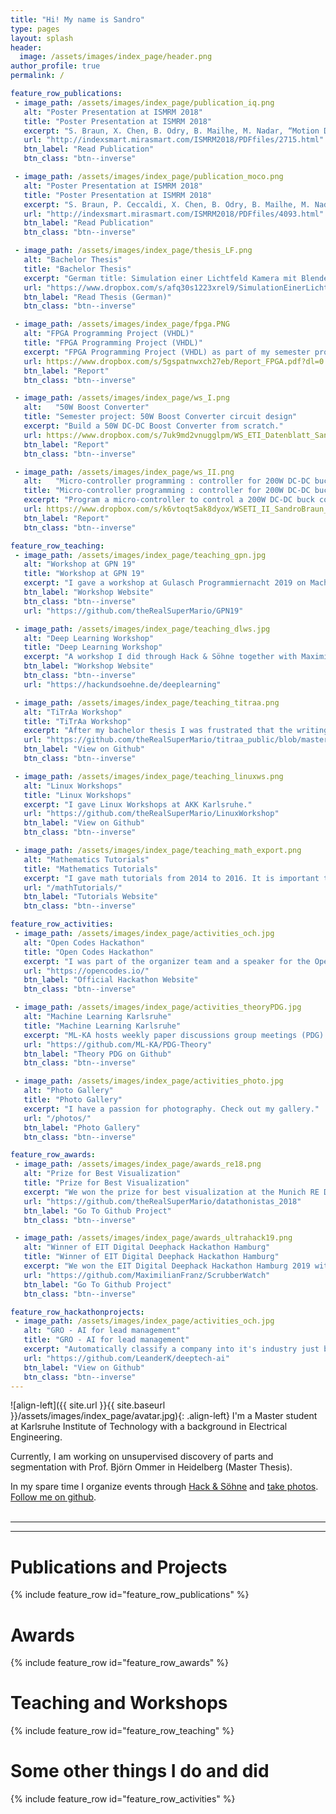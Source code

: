 ```yaml
---
title: "Hi! My name is Sandro"
type: pages
layout: splash
header:
  image: /assets/images/index_page/header.png
author_profile: true
permalink: /

feature_row_publications:
 - image_path: /assets/images/index_page/publication_iq.png
   alt: "Poster Presentation at ISMRM 2018"
   title: "Poster Presentation at ISMRM 2018"
   excerpt: "S. Braun, X. Chen, B. Odry, B. Mailhe, M. Nadar, “Motion Detection and Quality Assessment of MR images with Deep Convolutional DenseNets”, Proc. Intl. Soc. Mag. Reson. Med. 26:2715 (2018), Paris"
   url: "http://indexsmart.mirasmart.com/ISMRM2018/PDFfiles/2715.html"
   btn_label: "Read Publication"
   btn_class: "btn--inverse"

 - image_path: /assets/images/index_page/publication_moco.png
   alt: "Poster Presentation at ISMRM 2018"
   title: "Poster Presentation at ISMRM 2018"
   excerpt: "S. Braun, P. Ceccaldi, X. Chen, B. Odry, B. Mailhe, M. Nadar, “Wasserstein GAN for Motion Artifact Reduction of MR images”, Proc. Intl. Soc. Mag. Reson. Med. 26:4093 (2018), Paris"
   url: "http://indexsmart.mirasmart.com/ISMRM2018/PDFfiles/4093.html"
   btn_label: "Read Publication"
   btn_class: "btn--inverse"     

 - image_path: /assets/images/index_page/thesis_LF.png
   alt: "Bachelor Thesis"
   title: "Bachelor Thesis"
   excerpt: "German title: Simulation einer Lichtfeld Kamera mit Blendenmodulation. English translation: Simulation of lightfield cameras using aperture modulation."
   url: "https://www.dropbox.com/s/afq30s1223xrel9/SimulationEinerLichtfeldKameraMitBlendenmodulation.pdf?dl=0"
   btn_label: "Read Thesis (German)"
   btn_class: "btn--inverse"

 - image_path: /assets/images/index_page/fpga.PNG
   alt: "FPGA Programming Project (VHDL)"
   title: "FPGA Programming Project (VHDL)"
   excerpt: "FPGA Programming Project (VHDL) as part of my semester project."
   url: https://www.dropbox.com/s/5gspatnwxch27eb/Report_FPGA.pdf?dl=0
   btn_label: "Report"
   btn_class: "btn--inverse"

 - image_path: /assets/images/index_page/ws_I.png
   alt:   "50W Boost Converter"
   title: "Semester project: 50W Boost Converter circuit design"
   excerpt: "Build a 50W DC-DC Boost Converter from scratch."
   url: https://www.dropbox.com/s/7uk9md2vnugglpm/WS_ETI_Datenblatt_SandroBraun_ohneFirma.pdf?dl=0
   btn_label: "Report"
   btn_class: "btn--inverse"

 - image_path: /assets/images/index_page/ws_II.png
   alt:   "Micro-controller programming : controller for 200W DC-DC buck converter"
   title: "Micro-controller programming : controller for 200W DC-DC buck converter"
   excerpt: "Program a micro-controller to control a 200W DC-DC buck converter." 
   url: https://www.dropbox.com/s/k6vtoqt5ak8dyox/WSETI_II_SandroBraun_Dokumentation.pdf?dl=0
   btn_label: "Report"
   btn_class: "btn--inverse"

feature_row_teaching:
 - image_path: /assets/images/index_page/teaching_gpn.jpg
   alt: "Workshop at GPN 19"
   title: "Workshop at GPN 19"
   excerpt: "I gave a workshop at Gulasch Programmiernacht 2019 on Machine Learning Workflow Tools together with Leander Kurscheidt."
   btn_label: "Workshop Website"
   btn_class: "btn--inverse"   
   url: "https://github.com/theRealSuperMario/GPN19"

 - image_path: /assets/images/index_page/teaching_dlws.jpg
   alt: "Deep Learning Workshop"
   title: "Deep Learning Workshop"
   excerpt: "A workshop I did through Hack & Söhne together with Maximilian Franz and Leander Kurscheidt. We wanted to make very low level concepts clear and not just do tensorflow.train()."
   btn_label: "Workshop Website"
   btn_class: "btn--inverse"   
   url: "https://hackundsoehne.de/deeplearning"

 - image_path: /assets/images/index_page/teaching_titraa.png
   alt: "TiTrAa Workshop"
   title: "TiTrAa Workshop"
   excerpt: "After my bachelor thesis I was frustrated that the writing workflow is so  hard to learn. That’s why I made a workshop about it. Why is it called TiTrAa? TiTrAa stands for 'Tipps und Tricks zu Abschlussarbeit' and is German for 'thesis workflow hacks'."
   url: "https://github.com/theRealSuperMario/titraa_public/blob/master/MARKDOWN/index.markdown"
   btn_label: "View on Github"
   btn_class: "btn--inverse"

 - image_path: /assets/images/index_page/teaching_linuxws.png
   alt: "Linux Workshops"
   title: "Linux Workshops"
   excerpt: "I gave Linux Workshops at AKK Karlsruhe."
   url: "https://github.com/theRealSuperMario/LinuxWorkshop"
   btn_label: "View on Github"
   btn_class: "btn--inverse"   

 - image_path: /assets/images/index_page/teaching_math_export.png
   alt: "Mathematics Tutorials"
   title: "Mathematics Tutorials"
   excerpt: "I gave math tutorials from 2014 to 2016. It is important to get feedback about your teaching methods which is why I wrote an app to monitor the quality of my tutorials."
   url: "/mathTutorials/"
   btn_label: "Tutorials Website"
   btn_class: "btn--inverse"  

feature_row_activities:
 - image_path: /assets/images/index_page/activities_och.jpg
   alt: "Open Codes Hackathon"
   title: "Open Codes Hackathon"
   excerpt: "I was part of the organizer team and a speaker for the Open Codes Hackathon. The Open Codes Hackathon was the largest student-run hackathon in Germany with international 200 participants."
   url: "https://opencodes.io/"
   btn_label: "Official Hackathon Website"
   btn_class: "btn--inverse"

 - image_path: /assets/images/index_page/activities_theoryPDG.jpg
   alt: "Machine Learning Karlsruhe"
   title: "Machine Learning Karlsruhe"
   excerpt: "ML-KA hosts weekly paper discussions group meetings (PDG) about Machine Learning. The classic pdg is Wednesdays. We recently started a theory-PDG branch that focusses on theoretical aspects of Machine Learning."
   url: "https://github.com/ML-KA/PDG-Theory"
   btn_label: "Theory PDG on Github"
   btn_class: "btn--inverse"   

 - image_path: /assets/images/index_page/activities_photo.jpg
   alt: "Photo Gallery"
   title: "Photo Gallery"
   excerpt: "I have a passion for photography. Check out my gallery."
   url: "/photos/"
   btn_label: "Photo Gallery"
   btn_class: "btn--inverse"  

feature_row_awards:
 - image_path: /assets/images/index_page/awards_re18.png
   alt: "Prize for Best Visualization"
   title: "Prize for Best Visualization"
   excerpt: "We won the prize for best visualization at the Munich RE Datathon 2018. The challenge was to estimate children's height from point clouds. This would revolutionize the child growth monitoring in poor countries and would be a huge step towards eliminating global hunger. Our approach combined 2D and 3D data, using state of the art Computer Vision and point cloud processing."
   url: "https://github.com/theRealSuperMario/datathonistas_2018"
   btn_label: "Go To Github Project"
   btn_class: "btn--inverse"

 - image_path: /assets/images/index_page/awards_ultrahack19.png
   alt: "Winner of EIT Digital Deephack Hackathon Hamburg"
   title: "Winner of EIT Digital Deephack Hackathon Hamburg"
   excerpt: "We won the EIT Digital Deephack Hackathon Hamburg 2019 with our project ScrubberWatch. The idea behind ScrubberWatch is to detect the level of emissions of incoming ships in the Hamburg Harbour using Computer Vision."
   url: "https://github.com/MaximilianFranz/ScrubberWatch"
   btn_label: "Go To Github Project"
   btn_class: "btn--inverse"   

feature_row_hackathonprojects:
 - image_path: /assets/images/index_page/activities_och.jpg
   alt: "GRO - AI for lead management"
   title: "GRO - AI for lead management"
   excerpt: "Automatically classify a company into it's industry just by analyzing their webpage."
   url: "https://github.com/LeanderK/deeptech-ai"
   btn_label: "View on Github"
   btn_class: "btn--inverse"
---
```






![align-left]({{ site.url }}{{ site.baseurl }}/assets/images/index_page/avatar.jpg){: .align-left}
I'm a Master student at Karlsruhe Institute of Technology with a background in Electrical Engineering.

Currently, I am working on unsupervised discovery of parts and segmentation with Prof. Björn Ommer in Heidelberg (Master Thesis).

In my spare time I organize events through [Hack & Söhne](https://hackundsoehne.de/ "Hack & Soehne Website") and [take photos](/photos/ "Check out my gallery").
[Follow me on github](https://github.com/therealsupermario "Sandro on Github").
<br>
<br>

---
---

# Publications and Projects

{% include feature_row id="feature_row_publications" %}

# Awards

{% include feature_row id="feature_row_awards" %}

# Teaching and Workshops

{% include feature_row id="feature_row_teaching" %}

# Some other things I do and did

{% include feature_row id="feature_row_activities" %}